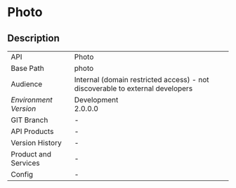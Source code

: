 # Photo

## Description



|                                       |                                                 |
| ------------------------------------- | ----------------------------------------------- |
| API                                   | Photo                                           |
| Base Path                             | photo      |
| Audience                              | Internal (domain restricted access) - not discoverable to external developers                                          |
| *Environment* <br> *Version* | Development <br> 2.0.0.0  |
| GIT Branch                            | -                                           |
| API Products                          | -                                           |
| Version History                       | -                                           |
| Product and Services                  | -                                           |
| Config                                | -                                           |